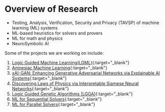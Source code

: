# Overview of Research
- Testing, Analysis, Verification, Security and Privacy (TAVSP) of machine learning (ML) systems
- ML-based heuristics for solvers and provers
- ML for math and physics
- NeuroSymbolic AI

Some of the projects we are working on include:
1. [Logic Guided Machine Learning(LGML)](https://ml-logic-seminar.github.io/ml_logic_website/lgml.html){:target="_blank"}
2. [Amnesiac Machine Learning](https://ml-logic-seminar.github.io/ml_logic_website/amnesiac.html){:target="_blank"}
3. [xAI-GAN: Enhancing Generative Adversarial Networks via Explainable AI Systems](https://ml-logic-seminar.github.io/ml_logic_website/xAIGAN.html){:target="_blank"}
4. [Discovering Laws of Physics via Interpretable Siamese Neural Networks](https://ml-logic-seminar.github.io/ml_logic_website/siamese.html){:target="_blank"}
5. [Logic Guided Genetic Algorithms (LGGA)](https://dhananjayashok.github.io/LGGA/){:target="_blank"}
6. [ML for Sequential Solvers](https://sites.google.com/a/gsd.uwaterloo.ca/maplesat/){:target="_blank"}
7. [ML for Parallel Solvers](https://sites.google.com/view/crypto-sat/home?authuser=0){:target="_blank"}
